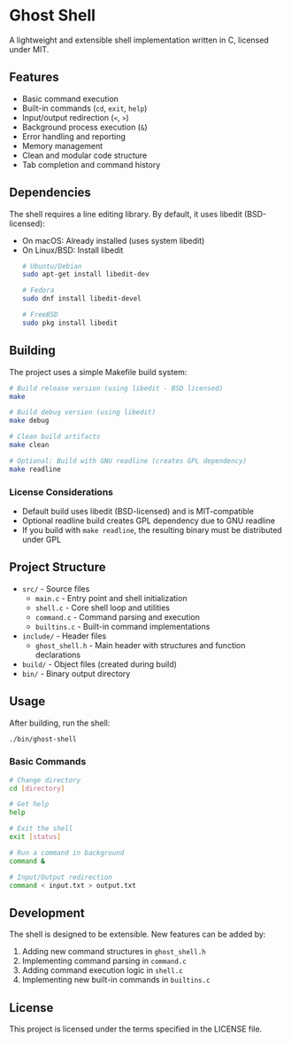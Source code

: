 # Ghost Shell

A lightweight and extensible shell implementation written in C, licensed under MIT.

## Features

- Basic command execution
- Built-in commands (`cd`, `exit`, `help`)
- Input/output redirection (`<`, `>`)
- Background process execution (`&`)
- Error handling and reporting
- Memory management
- Clean and modular code structure
- Tab completion and command history

## Dependencies

The shell requires a line editing library. By default, it uses libedit (BSD-licensed):
- On macOS: Already installed (uses system libedit)
- On Linux/BSD: Install libedit
  ```bash
  # Ubuntu/Debian
  sudo apt-get install libedit-dev
  
  # Fedora
  sudo dnf install libedit-devel
  
  # FreeBSD
  sudo pkg install libedit
  ```

## Building

The project uses a simple Makefile build system:

```bash
# Build release version (using libedit - BSD licensed)
make

# Build debug version (using libedit)
make debug

# Clean build artifacts
make clean

# Optional: Build with GNU readline (creates GPL dependency)
make readline
```

### License Considerations

- Default build uses libedit (BSD-licensed) and is MIT-compatible
- Optional readline build creates GPL dependency due to GNU readline
- If you build with `make readline`, the resulting binary must be distributed under GPL

## Project Structure

- `src/` - Source files
  - `main.c` - Entry point and shell initialization
  - `shell.c` - Core shell loop and utilities
  - `command.c` - Command parsing and execution
  - `builtins.c` - Built-in command implementations
- `include/` - Header files
  - `ghost_shell.h` - Main header with structures and function declarations
- `build/` - Object files (created during build)
- `bin/` - Binary output directory

## Usage

After building, run the shell:

```bash
./bin/ghost-shell
```

### Basic Commands

```bash
# Change directory
cd [directory]

# Get help
help

# Exit the shell
exit [status]

# Run a command in background
command &

# Input/Output redirection
command < input.txt > output.txt
```

## Development

The shell is designed to be extensible. New features can be added by:

1. Adding new command structures in `ghost_shell.h`
2. Implementing command parsing in `command.c`
3. Adding command execution logic in `shell.c`
4. Implementing new built-in commands in `builtins.c`

## License

This project is licensed under the terms specified in the LICENSE file. 